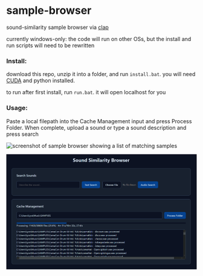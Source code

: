 # sample-browser
sound-similarity sample browser via [clap](https://github.com/LAION-AI/CLAP)

currently windows-only: the code will run on other OSs, but the install and run scripts will need to be rewritten

### Install:

download this repo, unzip it into a folder, and run `install.bat`. you will need [CUDA](https://developer.nvidia.com/cuda-downloads?target_os=Windows&target_arch=x86_64) and python installed.

to run after first install, run `run.bat`. it will open localhost for you

### Usage:

Paste a local filepath into the Cache Management input and press Process Folder. When complete, upload a sound or type a sound description and press search


![screenshot of sample browser showing a list of matching samples]()

![screenshot of sample browser showing a progress bar caching audio latents](caching.png)
